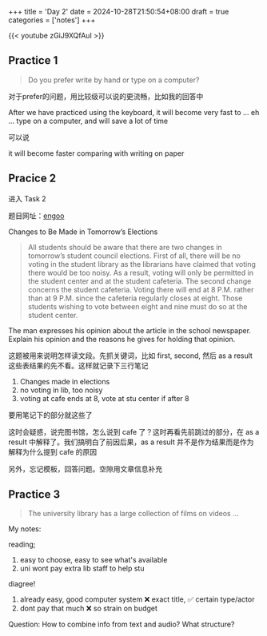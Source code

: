 +++
title = 'Day 2'
date = 2024-10-28T21:50:54+08:00
draft = true
categories = ['notes']
+++

{{< youtube zGiJ9XQfAuI >}}

## Practice 1

> Do you prefer write by hand or type on a computer?

对于prefer的问题，用比较级可以说的更流畅，比如我的回答中

After we have practiced using the keyboard, it will become very fast to ... eh ... type on a computer, and will save a lot of time

可以说

it will become faster comparing with writing on paper

## Pracice 2

进入 Task 2

题目网址：[engoo](https://engoo.mx/app/lessons/toefl-speaking-actual-test-2/xwgSnBKmEeqgkpdoAAmPug)

Changes to Be Made in Tomorrow’s Elections

> All students should be aware that there are two changes in tomorrow’s student council elections. First of all, there will be no voting in the student library as the librarians have claimed that voting there would be too noisy. As a result, voting will only be permitted in the student center and at the student cafeteria. The second change concerns the student cafeteria. Voting there will end at 8 P.M. rather than at 9 P.M. since the cafeteria regularly closes at eight. Those students wishing to vote between eight and nine must do so at the student center.

The man expresses his opinion about the article in the school newspaper. Explain his opinion and the reasons he gives for holding that opinion.

这题被用来说明怎样读文段。先抓关键词，比如 first, second, 然后 as a result 这些表结果的先不看。这样就记录下三行笔记

1. Changes made in elections
2. no voting in lib, too noisy
3. voting at cafe ends at 8, vote at stu center if after 8

要用笔记下的部分就这些了

这时会疑惑，说完图书馆，怎么说到 cafe 了？这时再看先前跳过的部分，在 as a result 中解释了。我们搞明白了前因后果，as a result 并不是作为结果而是作为解释为什么提到 cafe 的原因

另外，忘记模板，回答问题。空隙用文章信息补充

## Practice 3

> The university library has a large collection of films on videos ...

My notes:

reading;

1. easy to choose, easy to see what's available
2. uni wont pay extra lib staff to help stu

diagree!

1. already easy, good computer system
   ❌ exact title, ✅ certain type/actor
2. dont pay that much
   ❌ so strain on budget

Question: How to combine info from text and audio? What structure?